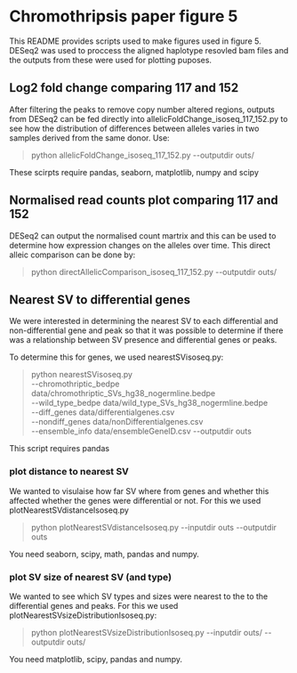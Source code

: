 # Chromothripsis paper figure 5

This README provides scripts used to make figures used in figure 5. DESeq2 was used to proccess the aligned haplotype resovled bam files and the outputs from these were used for plotting puposes. 

## Log2 fold change comparing 117 and 152

After filtering the peaks to remove copy number altered regions, outputs from DESeq2 can be fed directly into allelicFoldChange_isoseq_117_152.py to see how the distribution of differences between alleles varies in two samples derived from the same donor. Use:

> python allelicFoldChange_isoseq_117_152.py --outputdir outs/

These scirpts require pandas, seaborn, matplotlib, numpy and scipy

## Normalised read counts plot comparing 117 and 152

DESeq2 can output the normalised count martrix and this can be used to determine how expression changes on the alleles over time. This direct alleic comparison can be done by:

> python directAllelicComparison_isoseq_117_152.py  --outputdir outs/

## Nearest SV to differential genes

We were interested in determining the nearest SV to each differential and non-differential gene and peak so that it was possible to determine if there was a relationship between SV presence and differential genes or peaks. 

To determine this for genes, we used nearestSVisoseq.py:

> python nearestSVisoseq.py  \
> --chromothriptic_bedpe data/chromothriptic_SVs_hg38_nogermline.bedpe \
> --wild_type_bedpe data/wild_type_SVs_hg38_nogermline.bedpe \
> --diff_genes data/differentialgenes.csv \
> --nondiff_genes data/nonDifferentialgenes.csv \
> --ensemble_info data/ensembleGeneID.csv
> --outputdir outs

This script requires pandas 

### plot distance to nearest SV

We wanted to visulaise how far SV where from genes and whether this affected whether the genes were differential or not. For this we used plotNearestSVdistanceIsoseq.py

> python plotNearestSVdistanceIsoseq.py --inputdir outs --outputdir outs

You need seaborn, scipy, math, pandas and numpy.

### plot SV size of nearest SV (and type)

We wanted to see which SV types and sizes were nearest to the to the differential genes and peaks. For this we used plotNearestSVsizeDistributionIsoseq.py:

> python plotNearestSVsizeDistributionIsoseq.py --inputdir outs/ --outputdir outs/

You need matplotlib, scipy, pandas and numpy.
